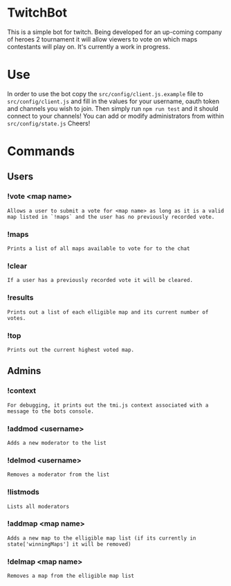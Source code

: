 # TwitchBot

This is a simple bot for twitch. Being developed for an up-coming company of heroes 2 tournament it will allow viewers to vote on which maps contestants will play on. It's currently a work in progress.

# Use

In order to use the bot copy the `src/config/client.js.example` file to `src/config/client.js` and fill in the values for your username, oauth token and channels you wish to join. Then simply run `npm run test` and it should connect to your channels! You can add or modify administrators from within `src/config/state.js` Cheers!

# Commands

## Users
### !vote \<map name\>
    Allows a user to submit a vote for <map name> as long as it is a valid map listed in `!maps` and the user has no previously recorded vote.
### !maps
    Prints a list of all maps available to vote for to the chat
### !clear
    If a user has a previously recorded vote it will be cleared.
### !results
    Prints out a list of each elligible map and its current number of votes.
### !top
    Prints out the current highest voted map.

## Admins
### !context
    For debugging, it prints out the tmi.js context associated with a message to the bots console.
### !addmod \<username\>
    Adds a new moderator to the list
### !delmod \<username\>
    Removes a moderator from the list
### !listmods
    Lists all moderators
### !addmap \<map name\>
    Adds a new map to the elligible map list (if its currently in state['winningMaps'] it will be removed)
### !delmap \<map name\>
    Removes a map from the elligible map list

